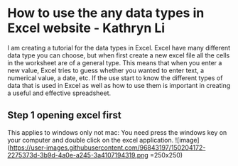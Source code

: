 # How to use the  any data types in Excel website - Kathryn Li

I am creating a tutorial for the data types in Excel. Excel have many different data type you can choose, but when first create a new excel file all the cells in the worksheet are of a general type. This means that when you enter a new value, Excel tries to guess whether you wanted to enter text, a numerical value, a date, etc. If the use start to know the different types of data that is used in Excel as well as how to use them is important in creating a useful and effective spreadsheet.

## Step 1 opening excel first 

This applies to windows only not mac:
You need press the windows key on your computer and double click on the excel application.
![image](https://user-images.githubusercontent.com/96843197/150204172-2275373d-3b9d-4a0e-a245-3a4107194319.png =250x250)

















